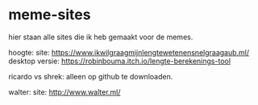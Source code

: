 # meme-sites
hier staan alle sites die ik heb gemaakt voor de memes.


hoogte:
site: https://www.ikwilgraagmijnlengtewetenensnelgraagaub.ml/
desktop versie: https://robinbouma.itch.io/lengte-berekenings-tool


ricardo vs shrek:
alleen op github te downloaden.

walter:
site: http://www.walter.ml/
